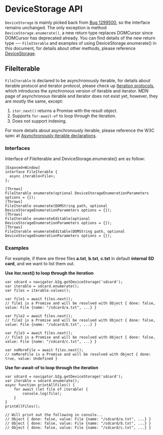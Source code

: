 # DeviceStorage API

`DeviceStorage` is mainly picked back from [Bug 1299500](https://bugzilla.mozilla.org/show_bug.cgi?id=1299500), so the interface remains unchanged. The only exception is method `DeviceStorage.enumerate()`, a new return type replaces DOMCursor since DOMCursor has deprecated already. You can find details of the new return type --- `FileIterable` and examples of using DeviceStorage.enumerate() in this document, for details about other methods, please reference [DeviceStorage](https://developer.mozilla.org/en-US/docs/Archive/B2G_OS/API/DeviceStorage).

## FileIterable

`FileIterable` is declared to be asynchronously iterable, for details about iterable protocol and iterator protocol, please check up [Iteration protocols](https://developer.mozilla.org/en-US/docs/Web/JavaScript/Reference/Iteration_protocols), which introduces the *synchronous* version of iterable and iterator. MDN page of asynchronous iterable and iterator does not exist yet, however, they are mostly the same, except:
1. `itor.next()` returns a Promise with the result object.
2. Supports `for-await-of` to loop through the iteration.
3. Does not support indexing.

For more details about asynchronously iterable, please reference the W3C spec at [Asynchronously iterable declarations](https://heycam.github.io/webidl/#idl-async-iterable).

### Interfaces
Interface of FileIterable and DeviceStorage.enumerate() are as follow:

```
[Exposed=Window]
interface FileIterable {
  async iterable<File>;
};
```
```
[Throws]
FileIterable enumerate(optional DeviceStorageEnumerationParameters options = {});
[Throws]
FileIterable enumerate(DOMString path, optional DeviceStorageEnumerationParameters options = {});
[Throws]
FileIterable enumerateEditable(optional DeviceStorageEnumerationParameters options = {});
[Throws]
FileIterable enumerateEditable(DOMString path, optional DeviceStorageEnumerationParameters options = {});
```
### Examples

For example, if there are three files **a.txt**, **b.txt**, **c.txt** in default **internal SD card**, and we want to list them out.

**Use itor.next() to loop through the iteration**

```
var sdcard = navigator.b2g.getDeviceStorage('sdcard');
var iterable = sdcard.enumerate();
var files = iterable.values();

var file1 = await files.next();
// file1 is a Promise and will be resolved with Object { done: false, value: File {name: "/sdcard/a.txt", ...} }

var file2 = await files.next();
// file2 is a Promise and will be resolved with Object { done: false, value: File {name: "/sdcard/b.txt", ...} }

var file3 = await files.next();
// file3 is a Promise and will be resolved with Object { done: false, value: File {name: "/sdcard/c.txt", ...} }

var noMoreFile = await files.next();
// noMoreFile is a Promise and will be resolved with Object { done: true, value: Undefined }
```

**Use for-await-of to loop through the iteration**

```
var sdcard = navigator.b2g.getDeviceStorage('sdcard');
var iterable = sdcard.enumerate();
async function printAllFiles() {
    for await (let file of iterable) {
        console.log(file);
    }
}
printAllFiles();

// Will print out the following in console...
// Object { done: false, value: File {name: "/sdcard/a.txt", ...} }
// Object { done: false, value: File {name: "/sdcard/b.txt", ...} }
// Object { done: false, value: File {name: "/sdcard/c.txt", ...} }
```
